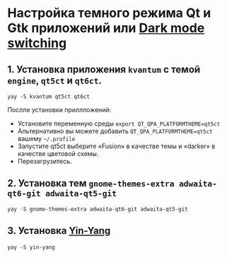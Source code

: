 # Настройка темного режима Qt и Gtk приложений или [Dark mode switching](https://wiki.archlinux.org/title/Dark_mode_switching)

## 1. Установка приложения `kvantum` с темой `engine`, `qt5ct` и `qt6ct`.

```
yay -S kvantum qt5ct qt6ct
```
Послле установки приллложений:  

- Установите переменную среды `export QT_QPA_PLATFORMTHEME=qt5ct`  
- Альтернативно вы можете добавить `QT_QPA_PLATFORMTHEME=qt5ct` вашему `~/.profile`  
- Запустите qt5ct выберите «Fusion» в качестве темы и «darker» в качестве цветовой схемы.  
- Перезагрузитесь.  

## 2. Установка тем `gnome-themes-extra adwaita-qt6-git adwaita-qt5-git`

```
yay -S gnome-themes-extra adwaita-qt6-git adwaita-qt5-git
```

## 3. Установка [Yin-Yang](https://github.com/oskarsh/Yin-Yang "Автоматический ночной режим для KDE, Gnome, Budgie, VSCode, Atom и других")

```
yay -S yin-yang
```
